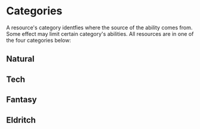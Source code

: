 # Categories
A resource's category identfies where the source of the ability comes from. Some effect may limit certain category's abilities.
All resources are in one of the four categories below:

## Natural

## Tech

## Fantasy

## Eldritch